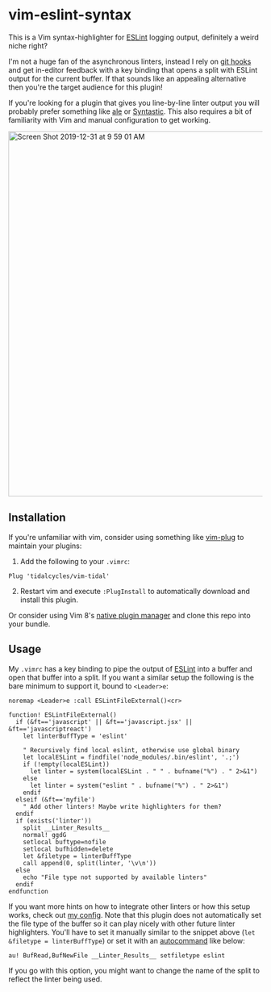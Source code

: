 # vim-eslint-syntax

This is a Vim syntax-highlighter for [ESLint][] logging output, definitely a
weird niche right?

I'm not a huge fan of the asynchronous linters, instead I rely on [git hooks][]
and get in-editor feedback with a key binding that opens a split with ESLint
output for the current buffer. If that sounds like an appealing alternative
then you're the target audience for this plugin!

If you're looking for a plugin that gives you line-by-line linter output you
will probably prefer something like [ale][] or [Syntastic][]. This also
requires a bit of familiarity with Vim and manual configuration to get working.

<img width="724" alt="Screen Shot 2019-12-31 at 9 59 01 AM" src="https://user-images.githubusercontent.com/7128551/71626710-36b28c00-2bb4-11ea-8014-67a599879a6e.png">

## Installation

If you're unfamiliar with vim, consider using something like [vim-plug][] to
maintain your plugins:

1. Add the following to your `.vimrc`:
```vim
Plug 'tidalcycles/vim-tidal'
```
2. Restart vim and execute `:PlugInstall` to automatically download and install
   this plugin.

Or consider using Vim 8's [native plugin manager][vim8] and clone this repo
into your bundle.

## Usage

My `.vimrc` has a key binding to pipe the output of [ESLint][] into a buffer
and open that buffer into a split. If you want a similar setup the following
is the bare minimum to support it, bound to `<Leader>e`:

```vim
noremap <Leader>e :call ESLintFileExternal()<cr>

function! ESLintFileExternal()
  if (&ft=='javascript' || &ft=='javascript.jsx' || &ft=='javascriptreact')
    let linterBuffType = 'eslint'

    " Recursively find local eslint, otherwise use global binary
    let localESLint = findfile('node_modules/.bin/eslint', '.;')
    if (!empty(localESLint))
      let linter = system(localESLint . " " . bufname("%") . " 2>&1")
    else
      let linter = system("eslint " . bufname("%") . " 2>&1")
    endif
  elseif (&ft=='myfile')
    " Add other linters! Maybe write highlighters for them?
  endif
  if (exists('linter'))
    split __Linter_Results__
    normal! ggdG
    setlocal buftype=nofile
    setlocal bufhidden=delete
    let &filetype = linterBuffType
    call append(0, split(linter, '\v\n'))
  else
    echo "File type not supported by available linters"
  endif
endfunction
```

If you want more hints on how to integrate other linters or how this setup
works, check out [my config][]. Note that this plugin does not automatically
set the file type of the buffer so it can play nicely with other future linter
highlighters. You'll have to set it manually similar to the snippet above (`let
&filetype = linterBuffType`) or set it with an [autocommand][] like below:

```vim
au! BufRead,BufNewFile __Linter_Results__ setfiletype eslint
```

If you go with this option, you might want to change the name of the split
to reflect the linter being used.

[ESLint]: https://eslint.org
[ale]: https://github.com/dense-analysis/ale
[Syntastic]: https://github.com/vim-syntastic/syntastic
[vim-plug]: https://vimhelp.org/repeat.txt.html#packages
[vim8]: https://vimhelp.org/repeat.txt.html#packages
[git hooks]: https://githooks.com/
[my config]: https://github.com/gmoe/dotfiles/blob/master/.vimrc
[autocommand]: https://learnvimscriptthehardway.stevelosh.com/chapters/12.html
